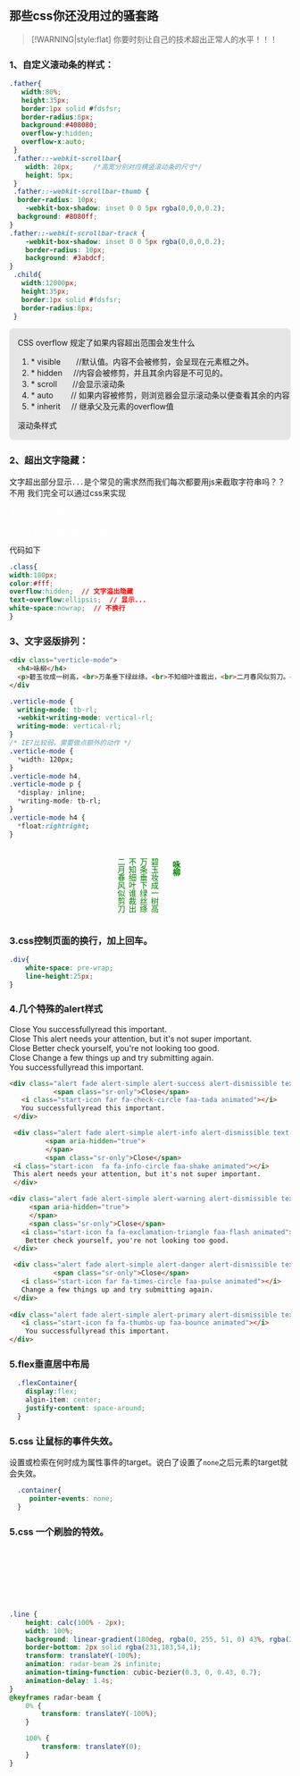 <!--
 * @Descripttion: 
 * @version: 
 * @Author: suckson
 * @Date: 2019-09-01 18:02:38
 * @LastEditors: suckson
 * @LastEditTime: 2019-12-13 10:00:14
 -->
## 那些css你还没用过的骚套路
> [!WARNING|style:flat]  你要时刻让自己的技术超出正常人的水平！！！

###  1、自定义滚动条的样式：

```css
.father{
   width:80%;
   height:35px;
   border:1px solid #fdsfsr;
   border-radius:8px;
   background:#408080;
   overflow-y:hidden;
   overflow-x:auto;
 }
 .father::-webkit-scrollbar{
    width: 20px;     /*高宽分别对应横竖滚动条的尺寸*/
    height: 5px;
 }
 .father::-webkit-scrollbar-thumb {
  border-radius: 10px;
    -webkit-box-shadow: inset 0 0 5px rgba(0,0,0,0.2);
  background: #8080ff;
}
.father::-webkit-scrollbar-track {
    -webkit-box-shadow: inset 0 0 5px rgba(0,0,0,0.2);
    border-radius: 10px;
    background: #3abdcf;
}
 .child{
   width:12000px;
   height:35px;
   border:1px solid #fdsfsr;
   border-radius:8px;
 }
```
 <style>
 .father{
   width:100%;
   height:200px;
   border:1px solid #fdsfsr;
   border-radius:8px;
	 background: #e6e6e6;
   overflow-y:auto;
   overflow-x:hidden;
 }
 .father::-webkit-scrollbar{
    width: 10px;     /*高宽分别对应横竖滚动条的尺寸*/
    height: 5px;
 }
 .father::-webkit-scrollbar-thumb {
  border-radius: 10px;
    -webkit-box-shadow: inset 0 0 5px rgba(0,0,0,0.2);
  background: #fff;
}
.father::-webkit-scrollbar-track {
    -webkit-box-shadow: inset 0 0 5px rgba(0,0,0,0.2);
    border-radius: 10px;
    background: #ccc;
}
 .child{
   width:100%;
   height:250px;
   border:1px solid #fdsfsr;
   border-radius:8px;
   padding: 15px;
 }
 </style>
  <div class="father">
    <div class="child">
       CSS overflow  规定了如果内容超出范围会发生什么
       <ol>
         <li> *  visible   &nbsp;  &nbsp;  &nbsp; //默认值。内容不会被修剪，会呈现在元素框之外。</li>
         <li> *  hidden    &nbsp;  &nbsp;  //内容会被修剪，并且其余内容是不可见的。</li>
         <li>*  scroll &nbsp;  &nbsp; &nbsp;  //会显示滚动条</li>
         <li>*  auto &nbsp;  &nbsp;  &nbsp; &nbsp;//  如果内容被修剪，则浏览器会显示滚动条以便查看其余的内容</li>
         <li> * inherit  &nbsp;  &nbsp;    // 继承父及元素的overflow值</li>
        </ol>
         滚动条样式
         <ol>
         <li>::-webkit-scrollbar   定义了滚动条整体的样式；</li>
         <li>::-webkit-scrollbar-thumb  滑块部分；</li>
         <li>::-webkit-scrollbar-track  轨道部分；</li>
         </ol>
   </div>
 </div>

###  2、超出文字隐藏：
 文字超出部分显示`...`是个常见的需求然而我们每次都要用js来截取字符串吗？？不用 我们完全可以通过css来实现

<div style="width:100%;">
  <p class="bg-success" style="width:180px;color:#fff;overflow:hidden;text-overflow:ellipsis;white-space:nowrap;">
  天涯思君不可望，武当山顶松长<p>
  <p class="bg-success" style="width:180px;color:#fff;overflow:hidden;     white-space:nowrap;">
  天涯思君不可望，武当山顶松长</p>
<div>
</div>

代码如下 
```css
.class{
width:180px;
color:#fff;
overflow:hidden;  // 文字溢出隐藏
text-overflow:ellipsis;  // 显示...
white-space:nowrap;  // 不换行
}
```

###  3、文字竖版排列：
  ```html
  <div class="verticle-mode">  
    <h4>咏柳</h4>  
    <p>碧玉妆成一树高，<br>万条垂下绿丝绦。<br>不知细叶谁裁出，<br>二月春风似剪刀。</p>  
  </div
  ```

  ```css
  .verticle-mode {   
    writing-mode: tb-rl;   
    -webkit-writing-mode: vertical-rl;         
    writing-mode: vertical-rl;   
}   
/* IE7比较弱，需要做点额外的动作 */ 
.verticle-mode {   
    *width: 120px;   
}   
.verticle-mode h4,   
.verticle-mode p {   
    *display: inline;   
    *writing-mode: tb-rl;   
}   
.verticle-mode h4 {   
    *float:rightright;   
}
  ```

 <style>
.verticle-mode {
    width:150px;
    margin: 20px auto; 
    writing-mode: tb-rl;   
    -webkit-writing-mode: vertical-rl;         
    writing-mode: vertical-rl;
    color: green; 
}   
/* IE7比较弱，需要做点额外的动作 */ 
.verticle-mode {   
    *width: 120px;   
}   
.verticle-mode h4,   
.verticle-mode p {   
    *display: inline;   
    *writing-mode: tb-rl;   
}   
.verticle-mode h4 {   
    *float:rightright;   
}
 </style>
<div class="verticle-mode">  
    <h4>咏柳</h4>  
    <p>碧玉妆成一树高<br>万条垂下绿丝绦<br>不知细叶谁裁出<br>二月春风似剪刀</p>  
</div>

### 3.css控制页面的换行，加上回车。

```css
.div{
	white-space: pre-wrap;
	line-height:25px;
}
```

### 4.几个特殊的alert样式
<div class="alert fade alert-simple alert-success alert-dismissible text-left font__family-montserrat font__size-16 font__weight-light brk-library-rendered rendered show">
            <span class="sr-only">Close</span> 
    <i class="start-icon far fa-check-circle faa-tada animated"></i>
    You successfullyread this important.
  </div>
  <div class="alert fade alert-simple alert-info alert-dismissible text-left font__family-montserrat font__size-16 font__weight-light brk-library-rendered rendered show" role="alert" data-brk-library="component__alert">
          <span aria-hidden="true">
          </span>
          <span class="sr-only">Close</span>
  <i class="start-icon  fa fa-info-circle faa-shake animated"></i>
  This alert needs your attention, but it's not super important.
  </div>
 <div class="alert fade alert-simple alert-warning alert-dismissible text-left font__family-montserrat font__size-16 font__weight-light brk-library-rendered rendered show" role="alert" data-brk-library="component__alert">
      <span aria-hidden="true">
      </span>
      <span class="sr-only">Close</span>
    <i class="start-icon fa fa-exclamation-triangle faa-flash animated"></i>
     Better check yourself, you're not looking too good.
  </div>
  <div class="alert fade alert-simple alert-danger alert-dismissible text-left font__family-montserrat font__size-16  font__weight-light brk-library-rendered rendered show" role="alert" data-brk-library="component__alert">
            <span class="sr-only">Close</span>
    <i class="start-icon far fa-times-circle faa-pulse animated"></i>
    Change a few things up and try submitting again.
  </div>
 <div class="alert fade alert-simple alert-primary alert-dismissible text-left font__family-montserrat font__size-16 font__weight-light brk-library-rendered rendered show" role="alert" data-brk-library="component__alert">
    <i class="start-icon fa fa-thumbs-up faa-bounce animated"></i>
     You successfullyread this important.
 </div>

 ```html
 <div class="alert fade alert-simple alert-success alert-dismissible text-left font__family-montserrat font__size-16 font__weight-light brk-library-rendered rendered show">
            <span class="sr-only">Close</span> 
    <i class="start-icon far fa-check-circle faa-tada animated"></i>
    You successfullyread this important.
  </div>

  <div class="alert fade alert-simple alert-info alert-dismissible text-left font__family-montserrat font__size-16 font__weight-light brk-library-rendered rendered show" role="alert" data-brk-library="component__alert">
          <span aria-hidden="true">
          </span>
          <span class="sr-only">Close</span>
  <i class="start-icon  fa fa-info-circle faa-shake animated"></i>
  This alert needs your attention, but it's not super important.
  </div>

 <div class="alert fade alert-simple alert-warning alert-dismissible text-left font__family-montserrat font__size-16 font__weight-light brk-library-rendered rendered show" role="alert" data-brk-library="component__alert">
      <span aria-hidden="true">
      </span>
      <span class="sr-only">Close</span>
    <i class="start-icon fa fa-exclamation-triangle faa-flash animated"></i>
     Better check yourself, you're not looking too good.
  </div>

  <div class="alert fade alert-simple alert-danger alert-dismissible text-left font__family-montserrat font__size-16  font__weight-light brk-library-rendered rendered show" role="alert" data-brk-library="component__alert">
            <span class="sr-only">Close</span>
    <i class="start-icon far fa-times-circle faa-pulse animated"></i>
    Change a few things up and try submitting again.
  </div>
  
 <div class="alert fade alert-simple alert-primary alert-dismissible text-left font__family-montserrat font__size-16 font__weight-light brk-library-rendered rendered show" role="alert" data-brk-library="component__alert">
    <i class="start-icon fa fa-thumbs-up faa-bounce animated"></i>
     You successfullyread this important.
 </div>
 ```
### 5.flex垂直居中布局
```css
  .flexContainer{
    display:flex;
    algin-item: center;
    justify-content: space-around;
  }
```
### 5.css 让鼠标的事件失效。

设置或检索在何时成为属性事件的target。说白了设置了`none`之后元素的target就会失效。

```css
  .container{
     pointer-events: none;
  }
```

### 5.css 一个刷脸的特效。

<div class="line" style="width:250px; height:100px;"></div>

```css
.line {
    height: calc(100% - 2px);
    width: 100%;
    background: linear-gradient(180deg, rgba(0, 255, 51, 0) 43%, rgba(231,183,54,1) 211%);
    border-bottom: 2px solid rgba(231,183,54,1);
    transform: translateY(-100%);
    animation: radar-beam 2s infinite;
    animation-timing-function: cubic-bezier(0.3, 0, 0.43, 0.7);
    animation-delay: 1.4s;
}
@keyframes radar-beam {
    0% {
        transform: translateY(-100%);
    }

    100% {
        transform: translateY(0);
    }
}
```
